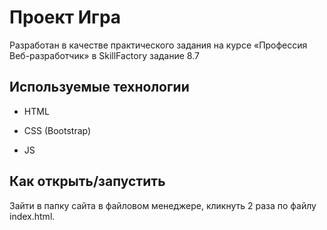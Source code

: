 # Проект Игра

Разработан в качестве практического задания на курсе «Профессия Веб-разработчик» 
в SkillFactory задание 8.7


## Используемые технологии

* HTML

* CSS (Bootstrap)

* JS



## Как открыть/запустить

Зайти в папку сайта в файловом менеджере, кликнуть 2 раза по файлу index.html.